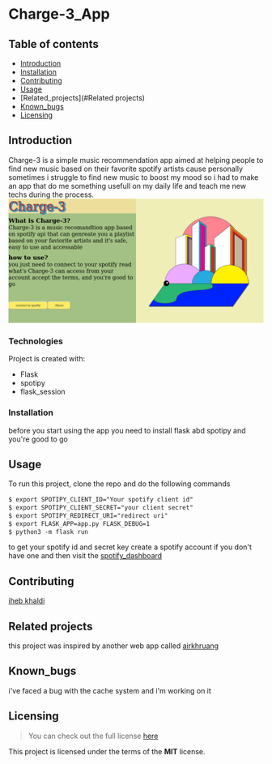 # Charge-3_App
## Table of contents
* [Introduction](#Introduction)
* [Installation](#Installation)
* [Contributing](#Contributing)
* [Usage](#Usage)
* [Related_projects](#Related projects)
* [Known_bugs](#Known_bugs)
* [Licensing](#Licensing)


## Introduction
Charge-3 is a simple music recommendation app aimed at helping people to find new music based on their favorite spotify artists cause personally sometimes i struggle to find new music to boost my mood so i had to make an app that do me something usefull on my daily life and teach me new techs during the process.
![alt text](https://github.com/khaldi505/Charge-3_App/blob/main/img/Screenshot%20from%202020-11-03%2016-40-52.png)

### Technologies
Project is created with:
* Flask
* spotipy
* flask_session


### Installation
before you start using the app you need to install flask abd spotipy and you're good to go


## Usage
To run this project, clone the repo and do the following commands
```
$ export SPOTIPY_CLIENT_ID="Your spotify client id"
$ export SPOTIPY_CLIENT_SECRET="your client secret"
$ export SPOTIPY_REDIRECT_URI="redirect uri"
$ export FLASK_APP=app.py FLASK_DEBUG=1
$ python3 -m flask run
```
to get your spotify id and secret key create a spotify account if you don't have one and then visit the [spotify_dashboard](https://developer.spotify.com/dashboard/)


## Contributing
[iheb khaldi](https://github.com/khaldi505/)


## Related projects
this project was inspired by another web app called [airkhruang](https://space.airkhruang.com/)

## Known_bugs
i've faced a bug with the cache system and i'm working on it


## Licensing
>You can check out the full license [here](https://github.com/khaldi505/Charge-3_App/blob/main/LICENSE)

This project is licensed under the terms of the **MIT** license.
